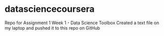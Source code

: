 # datasciencecoursera
Repo for Assignment 1 Week 1 - Data Science Toolbox
Created a text file on my laptop and pushed it to this repo on GitHub
